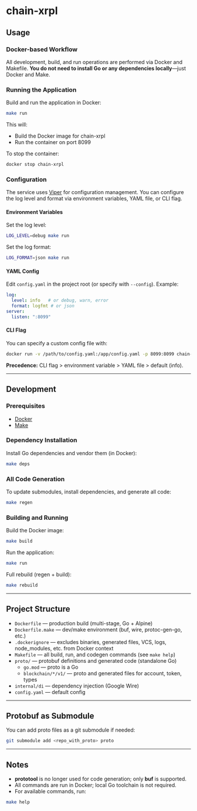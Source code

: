 # chain-xrpl

## Usage

### Docker-based Workflow

All development, build, and run operations are performed via Docker and Makefile. **You do not need to install Go or any dependencies locally**—just Docker and Make.

### Running the Application

Build and run the application in Docker:

```sh
make run
```

This will:
- Build the Docker image for chain-xrpl
- Run the container on port 8099

To stop the container:
```sh
docker stop chain-xrpl
```

### Configuration

The service uses [Viper](https://github.com/spf13/viper) for configuration management. You can configure the log level and format via environment variables, YAML file, or CLI flag.

#### Environment Variables

Set the log level:

```sh
LOG_LEVEL=debug make run
```

Set the log format:

```sh
LOG_FORMAT=json make run
```

#### YAML Config

Edit `config.yaml` in the project root (or specify with `--config`). Example:

```yaml
log:
  level: info   # or debug, warn, error
  format: logfmt # or json
server:
  listen: ":8099"
```

#### CLI Flag

You can specify a custom config file with:

```sh
docker run -v /path/to/config.yaml:/app/config.yaml -p 8099:8099 chain-xrpl --config /app/config.yaml
```

**Precedence:** CLI flag > environment variable > YAML file > default (info).

---

## Development

### Prerequisites
- [Docker](https://www.docker.com/)
- [Make](https://www.gnu.org/software/make/)

### Dependency Installation

Install Go dependencies and vendor them (in Docker):

```sh
make deps
```

### All Code Generation

To update submodules, install dependencies, and generate all code:

```sh
make regen
```

### Building and Running

Build the Docker image:

```sh
make build
```

Run the application:

```sh
make run
```

Full rebuild (regen + build):

```sh
make rebuild
```

---

## Project Structure

- `Dockerfile` — production build (multi-stage, Go + Alpine)
- `Dockerfile.make` — dev/make environment (buf, wire, protoc-gen-go, etc.)
- `.dockerignore` — excludes binaries, generated files, VCS, logs, node_modules, etc. from Docker context
- `Makefile` — all build, run, and codegen commands (see `make help`)
- `proto/` — protobuf definitions and generated code (standalone Go)
  - `go.mod` — proto is a Go
  - `blockchain/*/v1/` — proto and generated files for account, token, types
- `internal/di` — dependency injection (Google Wire)
- `config.yaml` — default config

---

## Protobuf as Submodule

You can add proto files as a git submodule if needed:

```sh
git submodule add <repo_with_proto> proto
```

---

## Notes
- **prototool** is no longer used for code generation; only **buf** is supported.
- All commands are run in Docker; local Go toolchain is not required.
- For available commands, run:

```sh
make help
```
